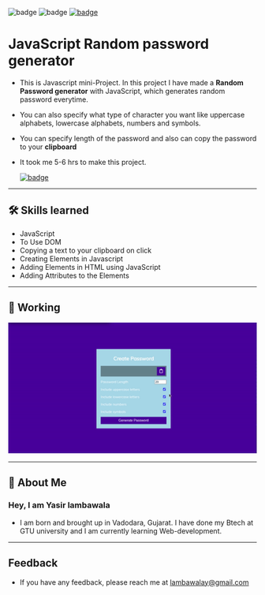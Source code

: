 ![badge](https://img.shields.io/badge/MADE%20WITH-HTML,%20CSS%20&%20JS-blue)
![badge](https://img.shields.io/badge/TIME%20TAKEN-5%20to%206%20hrs-red)
[![badge](https://img.shields.io/badge/SEE%20DEMO%20-VISIT-green)](https://js-04passwordgenerator-project.netlify.app/)

# JavaScript Random password generator

- This is Javascript mini-Project. In this project I have made a **Random Password generator** with JavaScript, which generates random password everytime.

- You can also specify what type of character you want like uppercase alphabets, lowercase alphabets, numbers and symbols.

- You can specify length of the password and also can copy the password to your **clipboard**

- It took me 5-6 hrs to make this project.

  [![badge](https://img.shields.io/badge/LINK%20OF-PROJECT-purple)](https://js-04passwordgenerator-project.netlify.app/)

---

## 🛠 Skills learned

- JavaScript
- To Use DOM
- Copying a text to your clipboard on click
- Creating Elements in Javascript
- Adding Elements in HTML using JavaScript
- Adding Attributes to the Elements

---

## 🎥 Working

![Gif](./js_project4.gif)

---

## 🚀 About Me

### Hey, I am Yasir lambawala

- I am born and brought up in Vadodara, Gujarat. I have done my Btech at GTU university and I am currently learning Web-development.

---

## Feedback

- If you have any feedback, please reach me at lambawalay@gmail.com
